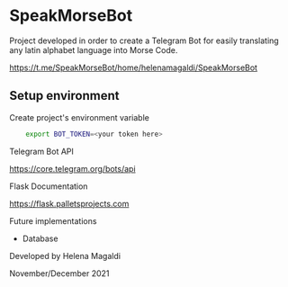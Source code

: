 # SpeakMorseBot
Project developed in order to create a Telegram Bot for easily translating any latin alphabet language into Morse Code.

https://t.me/SpeakMorseBot/home/helenamagaldi/SpeakMorseBot

## Setup environment

Create project's environment variable

```bash
    export BOT_TOKEN=<your token here>
```


Telegram Bot API

https://core.telegram.org/bots/api


Flask Documentation

https://flask.palletsprojects.com


Future implementations
- Database


Developed by Helena Magaldi

November/December 2021
